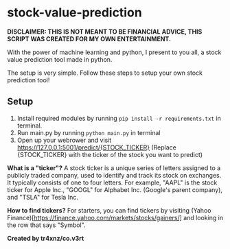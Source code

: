# stock-value-prediction

**DISCLAIMER: THIS IS NOT MEANT TO BE FINANCIAL ADVICE, THIS SCRIPT WAS CREATED FOR MY OWN ENTERTAINMENT.**

With the power of machine learning and python, I present to you all, a stock value prediction tool made in python.

The setup is very simple. Follow these steps to setup your own stock prediction tool!

## Setup ##
1. Install required modules by running ```pip install -r requirements.txt``` in terminal.
2. Run main.py by running ```python main.py``` in terminal
3. Open up your webrower and visit https://127.0.0.1:5001/predict/{STOCK_TICKER} (Replace {STOCK_TICKER} with the ticker of the stock you want to predict)

**What is a "ticker"?**
A stock ticker is a unique series of letters assigned to a publicly traded company, used to identify and track its stock on exchanges. It typically consists of one to four letters. For example, "AAPL" is the stock ticker for Apple Inc., "GOOGL" for Alphabet Inc. (Google's parent company), and "TSLA" for Tesla Inc.

**How to find tickers?**
For starters, you can find tickers by visiting (Yahoo Finance)[https://finance.yahoo.com/markets/stocks/gainers/] and looking in the row that says "Symbol".

**Created by tr4xnz/co.v3rt**
